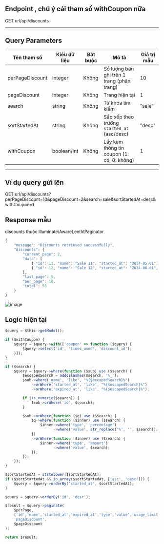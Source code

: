 ## Endpoint , chú ý cái tham số withCoupon nữa 

GET url/api/discounts

---

## Query Parameters

| Tên tham số       | Kiểu dữ liệu | Bắt buộc | Mô tả                                          | Giá trị mẫu |
|-------------------|--------------|----------|------------------------------------------------|-------------|
| perPageDiscount   | integer      | Không    | Số lượng bản ghi trên 1 trang (phân trang)     | 10          |
| pageDiscount      | integer      | Không    | Trang hiện tại                                 | 1           |
| search            | string       | Không    | Từ khóa tìm kiếm                               | "sale"      |
| sortStartedAt     | string       | Không    | Sắp xếp theo trường `started_at` (asc/desc)    | "desc"      |
| withCoupon        |boolean/int   | Không    | Lấy kèm thông tin coupon (1: có, 0: không)     | 1           |

---

## Ví dụ query gửi lên

GET url/api/discounts?perPageDiscount=10&pageDiscount=2&search=sale&sortStartedAt=desc&withCoupon=1

## Response mẫu
discounts thuộc Illuminate\AwareLenth\Paginator
```jsx
{
    "message": "Discounts retrieved successfully",
    "discounts": {
        "current_page": 2,
        "data": [
            { "id": 11, "name": "Sale 11", "started_at": "2024-05-01", "expired_at": "2024-05-31" },
            { "id": 12, "name": "Sale 12", "started_at": "2024-06-01", "expired_at": "2024-06-30" }
        ],
        "last_page": 5,
        "per_page": 10,
        "total": 50
    }
}
```
![image](https://github.com/user-attachments/assets/0d791854-dfc2-4916-a409-55cb0fd274e0)

## Logic hiện tại 

```jsx
$query = $this->getModel();

if ($withCoupon) {
    $query = $query->with(['coupon' => function ($query) {
        $query->select('id', 'times_used', 'discount_id');
    }]);
}

if ($search) {
    $query = $query->where(function ($sub) use ($search) {
        $escapedSearch = addcslashes($search, '%_');
        $sub->where('name', 'like', "%{$escapedSearch}%")
            ->orWhere('started_at', 'like', "%{$escapedSearch}%")
            ->orWhere('expired_at', 'like', "%{$escapedSearch}%");

        if (is_numeric($search)) {
            $sub->orWhere('id', $search);
        }

        $sub->orWhere(function ($q) use ($search) {
            $q->where(function ($inner) use ($search) {
                $inner->where('type', 'percentage')
                      ->where('value', str_replace('%', '', $search));
            })
            ->orWhere(function ($inner) use ($search) {
                $inner->where('type', 'amount')
                      ->where('value', $search);
            });
        });
    });
}

$sortStartedAt = strtolower($sortStartedAt);
if ($sortStartedAt && in_array($sortStartedAt, ['asc', 'desc'])) {
    $query = $query->orderBy('started_at', $sortStartedAt);
}

$query = $query->orderBy('id', 'desc');

$result = $query->paginate(
    $perPage,
    ['id','name','started_at','expired_at','type','value','usage_limit','trial_days'],
    'pageDiscount',
    $pageDiscount
);

return $result;
```
